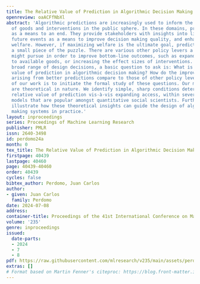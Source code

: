 ```yaml
---
title: The Relative Value of Prediction in Algorithmic Decision Making
openreview: oaACFfNbXl
abstract: 'Algorithmic predictions are increasingly used to inform the allocations
  of goods and interventions in the public sphere. In these domains, predictions serve
  as a means to an end. They provide stakeholders with insights into likelihood of
  future events as a means to improve decision making quality, and enhance social
  welfare. However, if maximizing welfare is the ultimate goal, prediction is only
  a small piece of the puzzle. There are various other policy levers a social planner
  might pursue in order to improve bottom-line outcomes, such as expanding access
  to available goods, or increasing the effect sizes of interventions. Given this
  broad range of design decisions, a basic question to ask is: What is the relative
  value of prediction in algorithmic decision making? How do the improvements in welfare
  arising from better predictions compare to those of other policy levers? The goal
  of our work is to initiate the formal study of these questions. Our main results
  are theoretical in nature. We identify simple, sharp conditions determining the
  relative value of prediction vis-à-vis expanding access, within several statistical
  models that are popular amongst quantitative social scientists. Furthermore, we
  illustrate how these theoretical insights can guide the design of algorithmic decision
  making systems in practice.'
layout: inproceedings
series: Proceedings of Machine Learning Research
publisher: PMLR
issn: 2640-3498
id: perdomo24a
month: 0
tex_title: The Relative Value of Prediction in Algorithmic Decision Making
firstpage: 40439
lastpage: 40460
page: 40439-40460
order: 40439
cycles: false
bibtex_author: Perdomo, Juan Carlos
author:
- given: Juan Carlos
  family: Perdomo
date: 2024-07-08
address:
container-title: Proceedings of the 41st International Conference on Machine Learning
volume: '235'
genre: inproceedings
issued:
  date-parts:
  - 2024
  - 7
  - 8
pdf: https://raw.githubusercontent.com/mlresearch/v235/main/assets/perdomo24a/perdomo24a.pdf
extras: []
# Format based on Martin Fenner's citeproc: https://blog.front-matter.io/posts/citeproc-yaml-for-bibliographies/
---
```

